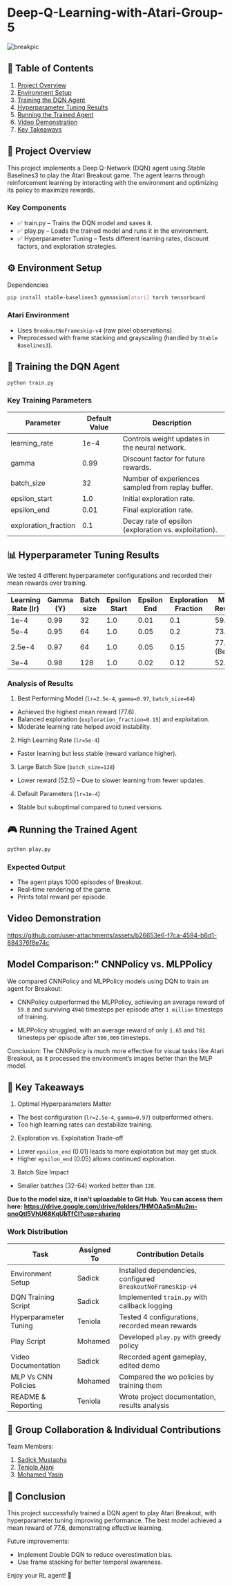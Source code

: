 # Deep-Q-Learning-with-Atari-Group-5


![breakpic](https://github.com/user-attachments/assets/53d4d1c2-bd7b-4646-80ec-1dac49580b7a)

## 📌 Table of Contents

1. [Project Overview](#overview)
2. [Environment Setup](#environment)
3. [Training the DQN Agent](#training)
4. [Hyperparameter Tuning Results](#tuning)
5. [Running the Trained Agent](#running)
6. [Video Demonstration](#video)
7. [Key Takeaways](#takeaway)

<h2 id="overview"> 🎯 Project Overview</h2>

This project implements a Deep Q-Network (DQN) agent using Stable Baselines3 to play the Atari Breakout game. The agent learns through reinforcement learning by interacting with the environment and optimizing its policy to maximize rewards.

### Key Components

* ✅ train.py – Trains the DQN model and saves it.
* ✅ play.py – Loads the trained model and runs it in the environment.
* ✅ Hyperparameter Tuning – Tests different learning rates, discount factors, and exploration strategies.

<h2 id="environment"> ⚙️ Environment Setup</h2>

Dependencies

```sh
pip install stable-baselines3 gymnasium[atari] torch tensorboard
```

### Atari Environment

- Uses `BreakoutNoFrameskip-v4` (raw pixel observations).
- Preprocessed with frame stacking and grayscaling (handled by `Stable Baselines3`).

<h2 id="training"> 🤖 Training the DQN Agent</h2>


```sh
python train.py
```


### Key Training Parameters

|Parameter            |	Default Value |	Description                                          |
|---------------------|---------------|------------------------------------------------------|
|learning_rate	      |1e-4	          |Controls weight updates in the neural network.        |
|gamma                |	0.99          |	Discount factor for future rewards.                  |
|batch_size           |	32            |	Number of experiences sampled from replay buffer.    |
|epsilon_start        |	1.0           |	Initial exploration rate.                            |
|epsilon_end	        |0.01           |	Final exploration rate.                              |
|exploration_fraction	| 0.1           |	Decay rate of epsilon (exploration vs. exploitation).|


<h2 id="tuning"> 📊 Hyperparameter Tuning Results</h2>

We tested 4 different hyperparameter configurations and recorded their mean rewards over training.

|Learning Rate (lr) | Gamma (Y) | Batch size | Epsilon Start | Epsilon End | Exploration Fraction | Mean Reward |
|-------------------|-----------|------------|---------------|-------------|----------------------|-------------|
|1e-4               |0.99       |32          |1.0            |0.01         |0.1                   |59.8         |
|5e-4               |0.95       |64          |1.0            |0.05         |0.2                   |73.3         |
|2.5e-4             |0.97       |64          |1.0            |0.05         |0.15                  |77.6 (Best)  |
|3e-4               |0.98       |128         |1.0            |0.02         |0.12                  |52.5         |

### Analysis of Results

1. Best Performing Model (`lr=2.5e-4`, `gamma=0.97`, `batch_size=64`)
  - Achieved the highest mean reward (77.6).
  - Balanced exploration (`exploration_fraction=0.15`) and exploitation.
  - Moderate learning rate helped avoid instability.

2. High Learning Rate (`lr=5e-4`)
  - Faster learning but less stable (reward variance higher).
    
3. Large Batch Size (`batch_size=128`)
  - Lower reward (52.5) – Due to slower learning from fewer updates.
    
4. Default Parameters (`lr=1e-4`)
  - Stable but suboptimal compared to tuned versions.

<h2 id="running"> 🎮 Running the Trained Agent</h2>


```sh
python play.py
```

### Expected Output

- The agent plays 1000 episodes of Breakout.
- Real-time rendering of the game.
- Prints total reward per episode.
  
<h2 id="video"> Video Demonstration</h2>

https://github.com/user-attachments/assets/b26653e6-f7ca-4594-b6d1-884376f8e74c

## Model Comparison:" CNNPolicy vs. MLPPolicy

We compared CNNPolicy and MLPPolicy models using DQN to train an agent for Breakout:

- CNNPolicy outperformed the MLPPolicy, achieving an average reward of `59.8` and surviving `4940` timesteps per episode after `1 million` timesteps of training.

- MLPPolicy struggled, with an average reward of only `1.65` and `781` timesteps per episode after `500,000` timesteps.

Conclusion: The CNNPolicy is much more effective for visual tasks like Atari Breakout, as it processed the environment’s images better than the MLP model.

<h2 id="takeaway"> 🔑 Key Takeaways</h2>

1. Optimal Hyperparameters Matter
  - The best configuration (`lr=2.5e-4`, `gamma=0.97`) outperformed others.
  - Too high learning rates can destabilize training.
2. Exploration vs. Exploitation Trade-off
  - Lower `epsilon_end` (0.01) leads to more exploitation but may get stuck.
  - Higher `epsilon_end` (0.05) allows continued exploration.  
3. Batch Size Impact
  - Smaller batches (32-64) worked better than `128`.

<b>Due to the model size, it isn't uploadable to Git Hub. You can access them here: https://drive.google.com/drive/folders/1HMOAaSmMu2m-qnoQtI5VhU68KqUbTfCl?usp=sharing</b>



### Work Distribution
|Task                       | Assigned To             | Contribution Details                                         |
|---------------------------|-------------------------|--------------------------------------------------------------|
|Environment Setup          | Sadick                  | Installed dependencies, configured `BreakoutNoFrameskip-v4`  |
|DQN Training Script        | Sadick                  | Implemented `train.py` with callback logging                 |
|Hyperparameter Tuning      | Teniola                 | Tested 4 configurations, recorded mean rewards               |
|Play Script                | Mohamed                 | Developed `play.py` with greedy policy                       |
|Video Documentation        | Sadick                  | Recorded agent gameplay, edited demo                         |
|MLP Vs CNN Policies        | Mohamed                 | Compared the wo policies by training them                    |
|README & Reporting         | Teniola                 | Wrote project documentation, results analysis                |


## 👥 Group Collaboration & Individual Contributions

Team Members:
1. [Sadick Mustapha](https://github.com/sadickachuli/)
2. [Teniola Ajani](https://github.com/elhameed/)
3. [Mohamed Yasin](https://github.com/mohamedAYasin/)

## 🚀 Conclusion

This project successfully trained a DQN agent to play Atari Breakout, with hyperparameter tuning improving performance. The best model achieved a mean reward of 77.6, demonstrating effective learning.

Future improvements:
- Implement Double DQN to reduce overestimation bias.
- Use frame stacking for better temporal awareness.

Enjoy your RL agent! 🎉



